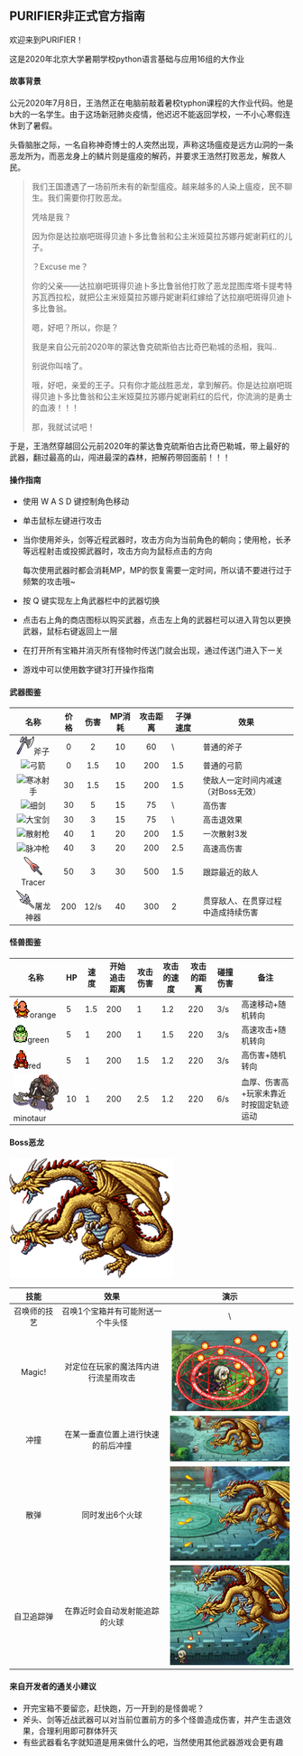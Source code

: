 ## PURIFIER非正式官方指南

欢迎来到PURIFIER！

这是2020年北京大学暑期学校python语言基础与应用16组的大作业

#### 故事背景

公元2020年7月8日，王浩然正在电脑前敲着暑校typhon课程的大作业代码。他是b大的一名学生。由于这场新冠肺炎疫情，他迟迟不能返回学校，一不小心寒假连休到了暑假。

头昏脑胀之际，一名自称神奇博士的人突然出现，声称这场瘟疫是远方山洞的一条恶龙所为，而恶龙身上的鳞片则是瘟疫的解药，并要求王浩然打败恶龙，解救人民。

> 我们王国遭遇了一场前所未有的新型瘟疫。越来越多的人染上瘟疫，民不聊生。我们需要你打败恶龙。
>
> 凭啥是我？
>
> 因为你是达拉崩吧斑得贝迪卜多比鲁翁和公主米娅莫拉苏娜丹妮谢莉红的儿子。
>
> ？Excuse me？
>
> 你的父亲——达拉崩吧斑得贝迪卜多比鲁翁他打败了恶龙昆图库塔卡提考特苏瓦西拉松，就把公主米娅莫拉苏娜丹妮谢莉红嫁给了达拉崩吧斑得贝迪卜多比鲁翁。
>
> 嗯，好吧？所以，你是？
>
> 我是来自公元前2020年的蒙达鲁克硫斯伯古比奇巴勒城的丞相，我叫..
>
> 别说你叫啥了。
>
> 哦，好吧，亲爱的王子。只有你才能战胜恶龙，拿到解药。你是达拉崩吧斑得贝迪卜多比鲁翁和公主米娅莫拉苏娜丹妮谢莉红的后代，你流淌的是勇士的血液！！！
>
> 那，我就试试吧！
>

于是，王浩然穿越回公元前2020年的蒙达鲁克硫斯伯古比奇巴勒城，带上最好的武器，翻过最高的山，闯进最深的森林，把解药带回面前！！！

#### 操作指南

* 使用 W A S D 键控制角色移动

* 单击鼠标左键进行攻击

* 当你使用斧头，剑等近程武器时，攻击方向为当前角色的朝向；使用枪，长矛等远程射击或投掷武器时，攻击方向为鼠标点击的方向

  每次使用武器时都会消耗MP，MP的恢复需要一定时间，所以请不要进行过于频繁的攻击哦~

* 按 Q 键实现左上角武器栏中的武器切换 

* 点击右上角的商店图标以购买武器，点击左上角的武器栏可以进入背包以更换武器，鼠标右键返回上一层

* 在打开所有宝箱并消灭所有怪物时传送门就会出现，通过传送门进入下一关

* 游戏中可以使用数字键3打开操作指南

#### 武器图鉴

|                             名称                             | 价格 | 伤害 | MP消耗 | 攻击距离 | 子弹速度 | 效果                               |
| :----------------------------------------------------------: | :--: | :--: | :----: | :------: | -------- | ---------------------------------- |
| ![](https://raw.githubusercontent.com/epcm/Pictures/master/Markdown/%E6%96%A7%E5%AD%90.png)斧子 |  0   |  2   |   10   |    60    | \        | 普通的斧子                         |
| ![](https://raw.githubusercontent.com/epcm/Pictures/master/Markdown/%E5%BC%931.png)弓箭 |  0   | 1.5  |   10   |   200    | 1.5      | 普通的弓箭                         |
| ![](https://raw.githubusercontent.com/epcm/Pictures/master/Markdown/%E5%BC%932.png)寒冰射手 |  30  | 1.5  |   15   |   200    | 1.5      | 使敌人一定时间内减速（对Boss无效） |
| ![](https://raw.githubusercontent.com/epcm/Pictures/master/Markdown/%E5%89%911.png)细剑 |  30  |  5   |   15   |    75    | \        | 高伤害                             |
| ![](https://raw.githubusercontent.com/epcm/Pictures/master/Markdown/%E5%89%912.png)大宝剑 |  30  |  3   |   15   |    75    | \        | 高击退效果                         |
| ![](https://raw.githubusercontent.com/epcm/Pictures/master/Markdown/%E6%9E%AA1.png)散射枪 |  40  |  1   |   20   |   200    | 1.5      | 一次散射3发                        |
| ![](https://raw.githubusercontent.com/epcm/Pictures/master/Markdown/%E6%9E%AA2.png)脉冲枪 |  40  |  3   |   20   |   200    | 2.5      | 高速高伤害                         |
| ![](https://raw.githubusercontent.com/epcm/Pictures/master/Markdown/%E9%95%BF%E7%9F%9B1.png)Tracer |  50  |  3   |   30   |   500    | 1.5      | 跟踪最近的敌人                     |
| ![](https://raw.githubusercontent.com/epcm/Pictures/master/Markdown/%E9%95%BF%E7%9F%9B2.png)屠龙神器 | 200  | 12/s |   40   |   300    | 2        | 贯穿敌人、在贯穿过程中造成持续伤害 |

#### 怪兽图鉴

| 名称                                                         | HP   | 速度 | 开始追击距离 | 攻击伤害 | 攻击的速度 | 攻击的距离 | 碰撞伤害 | 备注                                    |
| ------------------------------------------------------------ | ---- | ---- | ------------ | -------- | ---------- | ---------- | -------- | --------------------------------------- |
| ![](https://raw.githubusercontent.com/epcm/Pictures/master/Markdown/orange_dino.png)orange | 5    | 1.5  | 200          | 1        | 1.2        | 220        | 3/s      | 高速移动+随机转向                       |
| ![](https://raw.githubusercontent.com/epcm/Pictures/master/Markdown/green_dino.png)green | 5    | 1    | 200          | 1        | 1.5        | 220        | 3/s      | 高速攻击+随机转向                       |
| ![](https://raw.githubusercontent.com/epcm/Pictures/master/Markdown/red_dino.png)red | 5    | 1    | 200          | 1.5      | 1.2        | 220        | 3/s      | 高伤害+随机转向                         |
| ![](https://raw.githubusercontent.com/epcm/Pictures/master/Markdown/minotaur.png)minotaur | 10   | 1    | 200          | 2.5      | 1.2        | 220        | 6/s      | 血厚、伤害高+玩家未靠近时按固定轨迹运动 |

#### Boss恶龙

<img src="https://raw.githubusercontent.com/epcm/Pictures/master/Markdown/boss.png" style="zoom: 67%;" />

|     技能     |                 效果                 |                             演示                             |
| :----------: | :----------------------------------: | :----------------------------------------------------------: |
| 召唤师的技艺 |  召唤1个宝箱并有可能附送一个牛头怪   |                              \                               |
|    Magic!    | 对定位在玩家的魔法阵内进行流星雨攻击 | <img src="https://raw.githubusercontent.com/epcm/Pictures/master/Markdown/magic!.png" style="zoom:50%;" /> |
|     冲撞     |  在某一垂直位置上进行快速的前后冲撞  | <img src="https://raw.githubusercontent.com/epcm/Pictures/master/Markdown/20200711221643.png" style="zoom: 25%;" /> |
|     散弹     |           同时发出6个火球            | <img src="https://raw.githubusercontent.com/epcm/Pictures/master/Markdown/20200711222331.png" style="zoom: 33%;" /> |
|  自卫追踪弹  |    在靠近时会自动发射能追踪的火球    | <img src="https://raw.githubusercontent.com/epcm/Pictures/master/Markdown/auto_chase.jpg" style="zoom: 33%;" /> |

#### 来自开发者的通关小建议

* 开完宝箱不要留恋，赶快跑，万一开到的是怪兽呢？
* 斧头、剑等近战武器可以对当前位置前方的多个怪兽造成伤害，并产生击退效果，合理利用即可群体歼灭
* 有些武器看名字就知道是用来做什么的吧，当然使用其他武器游戏会更有趣
